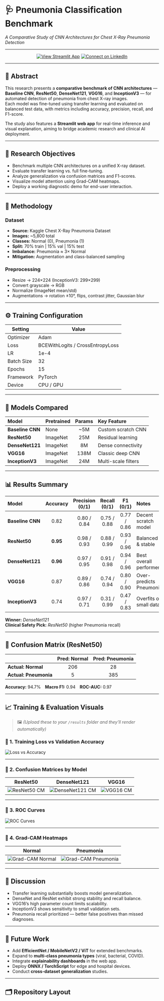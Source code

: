 # 🩺 Pneumonia Classification Benchmark  
*A Comparative Study of CNN Architectures for Chest X-Ray Pneumonia Detection*

---

<div align="center">
  
[![View Streamlit App](https://img.shields.io/badge/🔗_Open%20App-Streamlit-blue?style=for-the-badge&logo=streamlit)](https://pneumonia-classification-benchmark.streamlit.app/)
[![Connect on LinkedIn](https://img.shields.io/badge/👤_Michael%20Otebola-LinkedIn-darkblue?style=for-the-badge&logo=linkedin)](https://www.linkedin.com/in/michael-otegbola)

</div>

---

## 📘 Abstract  
This research presents a **comparative benchmark of CNN architectures** — **Baseline CNN**, **ResNet50**, **DenseNet121**, **VGG16**, and **InceptionV3** — for automated detection of pneumonia from chest X-ray images.  
Each model was fine-tuned using transfer learning and evaluated on balanced test data, with metrics including accuracy, precision, recall, and F1-score.  

The study also features a **Streamlit web app** for real-time inference and visual explanation, aiming to bridge academic research and clinical AI deployment.

---

## 🎯 Research Objectives  
- Benchmark multiple CNN architectures on a unified X-ray dataset.  
- Evaluate transfer learning vs. full fine-tuning.  
- Analyze generalization via confusion matrices and F1-scores.  
- Visualize model attention using Grad-CAM heatmaps.  
- Deploy a working diagnostic demo for end-user interaction.

---

## 🧠 Methodology  

### Dataset  
- **Source:** Kaggle Chest X-Ray Pneumonia Dataset  
- **Images:** ~5,800 total  
- **Classes:** Normal (0), Pneumonia (1)  
- **Split:** 70% train | 15% val | 15% test  
- **Imbalance:** Pneumonia ≈ 3× Normal  
- **Mitigation:** Augmentation and class-balanced sampling  

### Preprocessing  
- Resize → 224×224 (InceptionV3: 299×299)  
- Convert grayscale → RGB  
- Normalize (ImageNet mean/std)  
- Augmentations → rotation ±10°, flips, contrast jitter, Gaussian blur  

---

## ⚙️ Training Configuration  

| Setting | Value |
|----------|-------|
| Optimizer | Adam |
| Loss | BCEWithLogits / CrossEntropyLoss |
| LR | 1e-4 |
| Batch Size | 32 |
| Epochs | 15 |
| Framework | PyTorch |
| Device | CPU / GPU |

---

## 🧩 Models Compared  

| Model | Pretrained | Params | Key Feature |
|:------|:------------|:--------:|:-------------|
| **Baseline CNN** | None | ~5M | Custom scratch CNN |
| **ResNet50** | ImageNet | 25M | Residual learning |
| **DenseNet121** | ImageNet | 8M | Dense connectivity |
| **VGG16** | ImageNet | 138M | Classic deep CNN |
| **InceptionV3** | ImageNet | 24M | Multi-scale filters |

---

## 📊 Results Summary  

| Model | Accuracy | Precision (0/1) | Recall (0/1) | F1 (0/1) | Notes |
|:------|:---------:|:---------------:|:-------------:|:---------:|:------|
| **Baseline CNN** | 0.82 | 0.80 / 0.84 | 0.75 / 0.88 | 0.77 / 0.86 | Decent scratch model |
| **ResNet50** | **0.95** | 0.98 / 0.93 | 0.88 / 0.99 | 0.93 / 0.96 | Balanced & stable |
| **DenseNet121** | **0.96** | 0.97 / 0.95 | 0.91 / 0.98 | 0.94 / 0.96 | Best overall performer |
| **VGG16** | 0.87 | 0.89 / 0.86 | 0.74 / 0.94 | 0.80 / 0.90 | Over-predicts Pneumonia |
| **InceptionV3** | 0.74 | 0.97 / 0.71 | 0.31 / 0.99 | 0.47 / 0.83 | Overfits on small data |

**Winner:** *DenseNet121*  
**Clinical Safety Pick:** *ResNet50* (higher Pneumonia recall)

---

## 🧾 Confusion Matrix (ResNet50)

| | Pred: Normal | Pred: Pneumonia |
|:--|:--:|:--:|
| **Actual: Normal** | 206 | 28 |
| **Actual: Pneumonia** | 5 | 385 |

**Accuracy:** 94.7% **Macro F1:** 0.94 **ROC-AUC:** 0.97  

---

## 📈 Training & Evaluation Visuals  

> 🖼️ *(Upload these to your `/results` folder and they’ll render automatically)*

### 🔹 1. Training Loss vs Validation Accuracy  
![Loss vs Accuracy](results/loss_accuracy_curve.png)

---

### 🔹 2. Confusion Matrices by Model  
| ResNet50 | DenseNet121 | VGG16 |
|:--:|:--:|:--:|
| ![ResNet50 CM](results/cm_resnet50.png) | ![DenseNet121 CM](results/cm_densenet.png) | ![VGG16 CM](results/cm_vgg16.png) |

---

### 🔹 3. ROC Curves  
![ROC Curves](results/roc_curves.png)

---

### 🔹 4. Grad-CAM Heatmaps  
| Normal | Pneumonia |
|:--:|:--:|
| ![Grad-CAM Normal](results/gradcam_normal.png) | ![Grad-CAM Pneumonia](results/gradcam_pneumonia.png) |

---

## 💬 Discussion  
- Transfer learning substantially boosts model generalization.  
- DenseNet and ResNet exhibit strong stability and recall balance.  
- VGG16’s high parameter count limits scalability.  
- InceptionV3 shows sensitivity to small validation sets.  
- Pneumonia recall prioritized — better false positives than missed diagnoses.  

---

## 🚀 Future Work  
- Add **EfficientNet / MobileNetV2 / ViT** for extended benchmarks.  
- Expand to **multi-class pneumonia types** (viral, bacterial, COVID).  
- Integrate **explainability dashboards** in the web app.  
- Deploy **ONNX / TorchScript** for edge and hospital devices.  
- Conduct **cross-dataset generalization** studies.

---

## 🗂️ Repository Layout  

